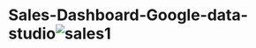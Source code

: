 # Sales-Dashboard-Google-data-studio![sales1](https://user-images.githubusercontent.com/59823440/210203929-2e175aef-5c0f-4782-9fc9-4603f7b8d5f3.png)

